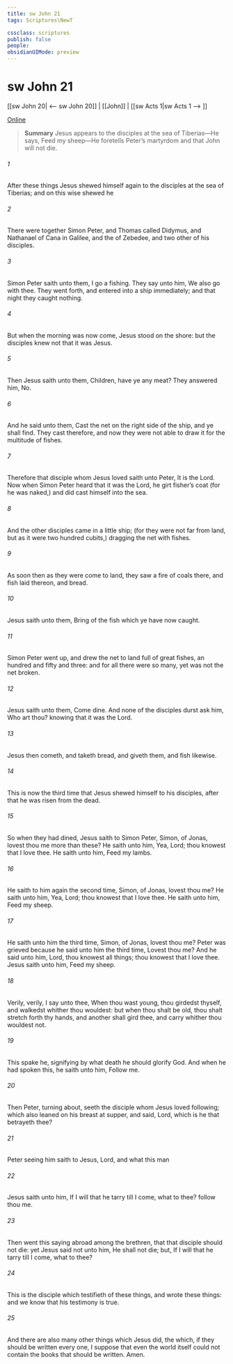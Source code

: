 ```yaml
---
title: sw John 21
tags: Scriptures\NewT

cssclass: scriptures
publish: false
people:
obsidianUIMode: preview
---
```


# sw John 21
[[sw John 20| <-- sw John 20]] | [[John]] | [[sw Acts 1|sw Acts 1 --> ]]

[Online](https://churchofjesuschrist.org/study/scriptures/nt/john/21?lang=eng)

> __Summary__
Jesus appears to the disciples at the sea of Tiberias—He says, Feed my sheep—He foretells Peter’s martyrdom and that John will not die.

###### 1 
After these things Jesus shewed himself again to the disciples at the sea of Tiberias; and on this wise shewed he 

###### 2 
There were together Simon Peter, and Thomas called Didymus, and Nathanael of Cana in Galilee, and the  of Zebedee, and two other of his disciples.

###### 3 
Simon Peter saith unto them, I go a fishing. They say unto him, We also go with thee. They went forth, and entered into a ship immediately; and that night they caught nothing.

###### 4 
But when the morning was now come, Jesus stood on the shore: but the disciples knew not that it was Jesus.

###### 5 
Then Jesus saith unto them, Children, have ye any meat? They answered him, No.

###### 6 
And he said unto them, Cast the net on the right side of the ship, and ye shall find. They cast therefore, and now they were not able to draw it for the multitude of fishes.

###### 7 
Therefore that disciple whom Jesus loved saith unto Peter, It is the Lord. Now when Simon Peter heard that it was the Lord, he girt  fisher’s coat  (for he was naked,) and did cast himself into the sea.

###### 8 
And the other disciples came in a little ship; (for they were not far from land, but as it were two hundred cubits,) dragging the net with fishes.

###### 9 
As soon then as they were come to land, they saw a fire of coals there, and fish laid thereon, and bread.

###### 10 
Jesus saith unto them, Bring of the fish which ye have now caught.

###### 11 
Simon Peter went up, and drew the net to land full of great fishes, an hundred and fifty and three: and for all there were so many, yet was not the net broken.

###### 12 
Jesus saith unto them, Come  dine. And none of the disciples durst ask him, Who art thou? knowing that it was the Lord.

###### 13 
Jesus then cometh, and taketh bread, and giveth them, and fish likewise.

###### 14 
This is now the third time that Jesus shewed himself to his disciples, after that he was risen from the dead.

###### 15 
So when they had dined, Jesus saith to Simon Peter, Simon,  of Jonas, lovest thou me more than these? He saith unto him, Yea, Lord; thou knowest that I love thee. He saith unto him, Feed my lambs.

###### 16 
He saith to him again the second time, Simon,  of Jonas, lovest thou me? He saith unto him, Yea, Lord; thou knowest that I love thee. He saith unto him, Feed my sheep.

###### 17 
He saith unto him the third time, Simon,  of Jonas, lovest thou me? Peter was grieved because he said unto him the third time, Lovest thou me? And he said unto him, Lord, thou knowest all things; thou knowest that I love thee. Jesus saith unto him, Feed my sheep.

###### 18 
Verily, verily, I say unto thee, When thou wast young, thou girdedst thyself, and walkedst whither thou wouldest: but when thou shalt be old, thou shalt stretch forth thy hands, and another shall gird thee, and carry  whither thou wouldest not.

###### 19 
This spake he, signifying by what death he should glorify God. And when he had spoken this, he saith unto him, Follow me.

###### 20 
Then Peter, turning about, seeth the disciple whom Jesus loved following; which also leaned on his breast at supper, and said, Lord, which is he that betrayeth thee?

###### 21 
Peter seeing him saith to Jesus, Lord, and what  this man 

###### 22 
Jesus saith unto him, If I will that he tarry till I come, what  to thee? follow thou me.

###### 23 
Then went this saying abroad among the brethren, that that disciple should not die: yet Jesus said not unto him, He shall not die; but, If I will that he tarry till I come, what  to thee?

###### 24 
This is the disciple which testifieth of these things, and wrote these things: and we know that his testimony is true.

###### 25 
And there are also many other things which Jesus did, the which, if they should be written every one, I suppose that even the world itself could not contain the books that should be written. Amen.

